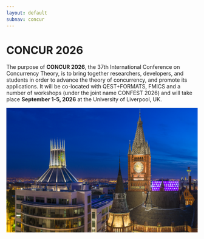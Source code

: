 ```yaml
---
layout: default
subnav: concur
---
```


# CONCUR 2026

The purpose of **CONCUR 2026**, the 37th International Conference on Concurrency Theory, is to bring together researchers, developers, and students in order to advance the theory of concurrency, and promote its applications. It will be co-located with QEST+FORMATS, FMICS and a number of workshops (under the joint name CONFEST 2026) and will take place **September 1-5, 2026** at the University of Liverpool, UK.

  <img src="/assets/images/liv.png" width="1150">

<html>
 <head>
    <style>
    {
        box-sizing: border-box;
    }
    /* Set additional styling options for the columns*/
    .column {
    width: 50%;
    }

    .row:after {
    content: "";
    display: table;
    clear: both;
    }
    </style>
 </head>
 <body>
    <div class="row">
        <div class="column">
            <p><b>&emsp;News:</b></p>
            <p>&emsp;TBA</p>
        </div>   
        <div class="column">
            <p><b>Important Dates:</b></p>
            <p><b>Conference(s)</b>&emsp;&emsp;1 – 5 September, 2026</p>
        </div>
    </div>
 </body>
</html>
